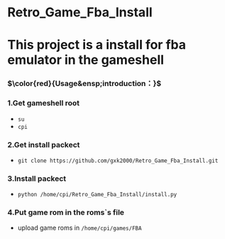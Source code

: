 # Retro_Game_Fba_Install
#
# This project is a install for fba emulator in the gameshell


### $\color{red}{Usage&ensp;introduction：}$

### 1.Get gameshell root
- `su`
- `cpi`<br>

### 2.Get install packect
- `git clone https://github.com/gxk2000/Retro_Game_Fba_Install.git`<br>
### 3.Install packect
- `python /home/cpi/Retro_Game_Fba_Install/install.py`<br>
### 4.Put game rom in the roms`s file
- upload game roms in `/home/cpi/games/FBA`
